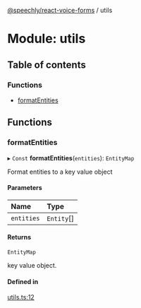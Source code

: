 [@speechly/react-voice-forms](../README.md) / utils

# Module: utils

## Table of contents

### Functions

- [formatEntities](utils.md#formatentities)

## Functions

### formatEntities

▸ `Const` **formatEntities**(`entities`): `EntityMap`

Format entities to a key value object

#### Parameters

| Name | Type |
| :------ | :------ |
| `entities` | `Entity`[] |

#### Returns

`EntityMap`

key value object.

#### Defined in

[utils.ts:12](https://github.com/speechly/speechly-demos/blob/97beb04/libraries/react-voice-forms/src/utils.ts#L12)
